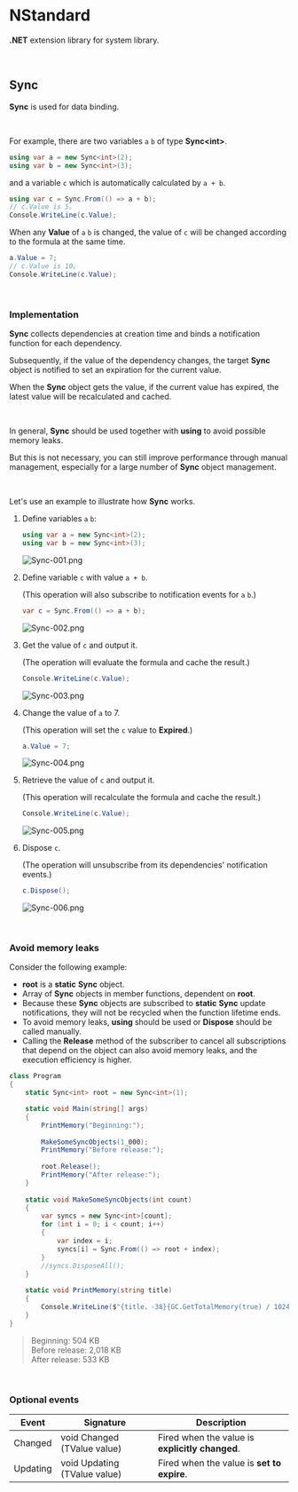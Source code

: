 # NStandard

**.NET** extension library for system library.

<br/>

## Sync

**Sync** is used for data binding.

<br/>

For example, there are two variables `a` `b` of type **Sync\<int\>**.

```csharp
using var a = new Sync<int>(2);
using var b = new Sync<int>(3);
```

and a variable `c` which is automatically calculated by `a + b`.

```csharp
using var c = Sync.From(() => a + b);
// c.Value is 5。
Console.WriteLine(c.Value);
```

When any **Value** of `a` `b` is changed, the value of `c` will be changed according to the formula at the same time.

```csharp
a.Value = 7;
// c.Value is 10。
Console.WriteLine(c.Value);
```

<br/>

### Implementation

**Sync** collects dependencies at creation time and binds a notification function for each dependency.

Subsequently, if the value of the dependency changes, the target **Sync** object is notified to set an expiration for the current value.

When the **Sync** object gets the value, if the current value has expired, the latest value will be recalculated and cached.

<br/>

In general, **Sync** should be used together with **using** to avoid possible memory leaks.

But this is not necessary, you can still improve performance through manual management, especially for a large number of **Sync** object management.

<br/>

Let's use an example to illustrate how **Sync** works.

1. Define variables `a` `b`:

   ```csharp
   using var a = new Sync<int>(2);
   using var b = new Sync<int>(3);
   ```

   ![Sync-001.png](https://github.com/zmjack/NStandard/blob/master/docs/images/Sync-001.png?raw=true)

2. Define variable `c` with value `a + b`.

   (This operation will also subscribe to notification events for `a` `b`.)

    ```csharp
    var c = Sync.From(() => a + b);
    ```

   ![Sync-002.png](https://github.com/zmjack/NStandard/blob/master/docs/images/Sync-002.png?raw=true)
3. Get the value of `c` and output it.

   (The operation will evaluate the formula and cache the result.)

   ```csharp
   Console.WriteLine(c.Value);
   ```

   ![Sync-003.png](https://github.com/zmjack/NStandard/blob/master/docs/images/Sync-003.png?raw=true)

4. Change the value of `a` to 7.

   (This operation will set the `c` value to **Expired**.)
   
   ```csharp
   a.Value = 7;
   ```

   ![Sync-004.png](https://github.com/zmjack/NStandard/blob/master/docs/images/Sync-004.png?raw=true)

5. Retrieve the value of `c` and output it.

   (This operation will recalculate the formula and cache the result.)
   
   ```csharp
   Console.WriteLine(c.Value);
   ```

   ![Sync-005.png](https://github.com/zmjack/NStandard/blob/master/docs/images/Sync-005.png?raw=true)
   
6. Dispose `c`.

   (The operation will unsubscribe from its dependencies' notification events.)

   ```csharp
   c.Dispose();
   ```

   ![Sync-006.png](https://github.com/zmjack/NStandard/blob/master/docs/images/Sync-006.png?raw=true)

<br/>

### Avoid memory leaks

Consider the following example:

- **root** is a **static** **Sync** object.
- Array of **Sync** objects in member functions, dependent on **root**.
- Because these **Sync** objects are subscribed to **static** **Sync** update notifications, they will not be recycled when the function lifetime ends.
- To avoid memory leaks, **using** should be used or **Dispose** should be called manually.
- Calling the **Release** method of the subscriber to cancel all subscriptions that depend on the object can also avoid memory leaks, and the execution efficiency is higher.

```csharp
class Program
{
    static Sync<int> root = new Sync<int>(1);

    static void Main(string[] args)
    {
        PrintMemory("Beginning:");
        
        MakeSomeSyncObjects(1_000);
        PrintMemory("Before release:");
        
        root.Release();
        PrintMemory("After release:");
    }
    
    static void MakeSomeSyncObjects(int count)
    {
        var syncs = new Sync<int>[count];
        for (int i = 0; i < count; i++)
        {
            var index = i;
            syncs[i] = Sync.From(() => root + index);
        }
        //syncs.DisposeAll();
    }
    
    static void PrintMemory(string title)
    {
        Console.WriteLine($"{title，-38}{GC.GetTotalMemory(true) / 1024:N0} KB");
    }
}
```

> Beginning:                            504 KB<br/>
> Before release:                       2,018 KB<br/>
> After release:                        533 KB

<br/>

### Optional events

| Event    | Signature                    | Description                                     |
| -------- | ---------------------------- | ----------------------------------------------- |
| Changed  | void Changed (TValue value)  | Fired when the value is **explicitly changed**. |
| Updating | void Updating (TValue value) | Fired when the value is **set to expire**.      |

